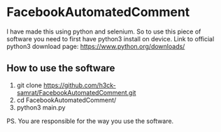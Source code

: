 # FacebookAutomatedComment


I have made this using python and selenium. So to use this piece of software you need to first have python3 install on device.
Link to official python3 download page:
https://www.python.org/downloads/

## How to use the software

1. git clone https://github.com/h3ck-samrat/FacebookAutomatedComment.git
2. cd FacebookAutomatedComment/
3. python3 main.py

PS. You are responsible for the way you use the software.
